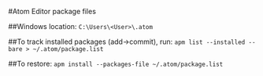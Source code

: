 #Atom Editor package files

##Windows location:
`C:\Users\<User>\.atom`

##To track installed packages (add->commit), run:
`apm list --installed --bare > ~/.atom/package.list`

##To restore:
`apm install --packages-file ~/.atom/package.list`
